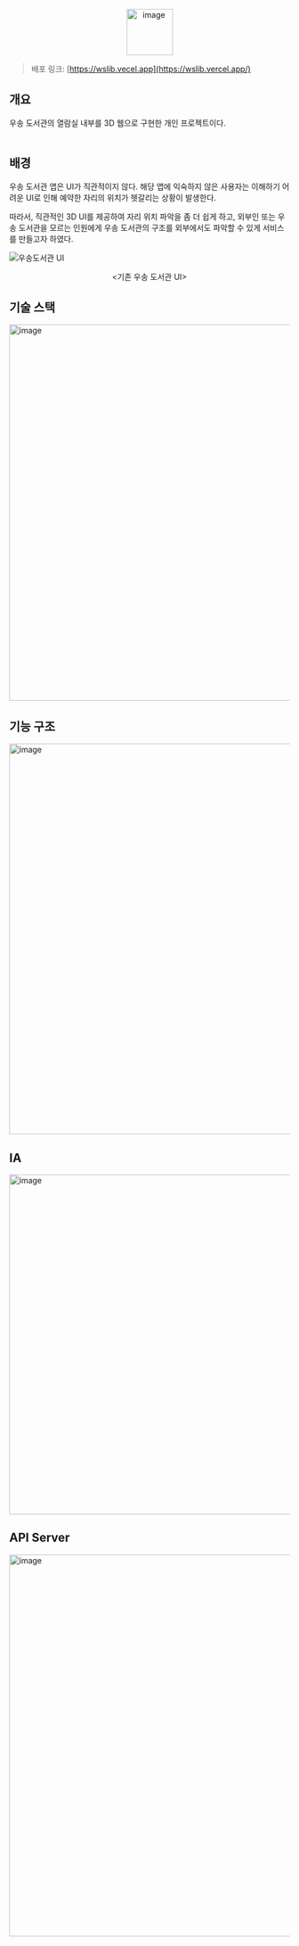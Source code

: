 <p align="center">
<img width="83" alt="image" src="https://github.com/MzHong00/3D-World/assets/140405001/08353376-0ba8-4037-81dc-c7137ea8d152">
</p>

> 배포 링크: [https://wslib.vecel.app](https://wslib.vercel.app/)

## 개요
우송 도서관의 열람실 내부를 3D 웹으로 구현한 개인 프로젝트이다.  
<br>

## 배경
우송 도서관 앱은 UI가 직관적이지 않다. 해당 앱에 익숙하지 않은 사용자는 이해하기 어려운 UI로 인해 예약한 자리의 위치가 헷갈리는 상황이 발생한다. 

따라서, 직관적인 3D UI를 제공하여 자리 위치 파악을 좀 더 쉽게 하고, 외부인 또는 우송 도서관을 모르는 인원에게 우송 도서관의 구조를 외부에서도 파악할 수 있게 서비스를 만들고자 하였다.


![우송도서관 UI](https://github.com/MzHong00/3D-World/assets/140405001/7e6bec05-2151-4942-8936-a8892d75e705)
<p align="center"><기존 우송 도서관 UI></p>

## 기술 스택
<img width="675" alt="image" src="https://github.com/MzHong00/3D-World/assets/140405001/84612d05-ee90-46f8-ad94-373c0a934de0">  

## 기능 구조

<img width="701" alt="image" src="https://github.com/MzHong00/3D-World/assets/140405001/feee0fa9-393e-4ff6-b41b-1a090b7c5dde">

## IA
<img width="610" alt="image" src="https://github.com/MzHong00/3D-World/assets/140405001/c77b1904-139a-4b9e-b47e-d6fc046a8df8">

## API Server
<img width="685" alt="image" src="https://github.com/MzHong00/3D-World/assets/140405001/08e401aa-1f3c-4f29-ac09-443fa362e9f6">
